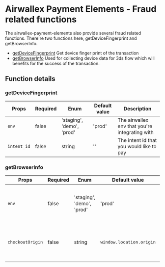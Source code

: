 # Airwallex Payment Elements - Fraud related functions

  

The airwallex-payment-elements also provide several fraud related functions. There're two functions here, getDeviceFingerprint and getBrowserInfo.

  -  [getDeviceFingerprint](#getDeviceFingerprint)  Get device finger print of the transaction
  -  [getBrowserInfo](#getBrowserInfo) Used for collecting device data for 3ds flow which will benefits for the success of the transaction.


## Function details

### getDeviceFingerprint
| Props | Required | Enum | Default value | Description |
| ----- | -------- | ---- | ------------- | ----------- |
| `env` | false | 'staging', 'demo', 'prod' | 'prod' | The airwallex env that you're integrating with |
| `intent_id` | false | string | '' | The intent id that you would like to pay |

    
### getBrowserInfo
| Props | Required | Enum | Default value | Description |
| ----- | -------- | ---- | ------------- | ----------- |
| `env` | false | 'staging', 'demo', 'prod' | 'prod' | The airwallex env that you're integrating with |
| `checkoutOrigin` | false | string | `window.location.origin` | The checkout origin that would used to receive events |
